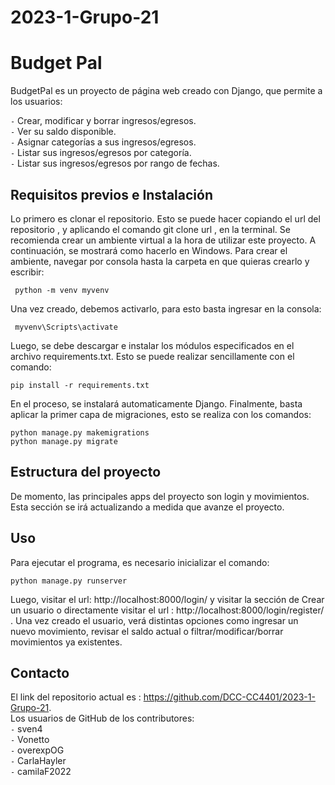 # 2023-1-Grupo-21
# Budget Pal
BudgetPal es un proyecto de página web creado con Django, que permite a los usuarios:

`-` Crear, modificar y borrar ingresos/egresos.  
`-` Ver su saldo disponible.  
`-` Asignar categorías a sus ingresos/egresos.  
`-` Listar sus ingresos/egresos por categoría.  
`-` Listar sus ingresos/egresos por rango de fechas.

## Requisitos previos e Instalación
Lo primero es clonar el repositorio. Esto se puede hacer copiando el url del repositorio , y aplicando el comando git clone url , en la terminal.
Se recomienda crear un ambiente virtual a la hora de utilizar este proyecto. A continuación, se mostrará como hacerlo en Windows. Para crear el ambiente, navegar por consola hasta la carpeta en que quieras crearlo y escribir:

``` python -m venv myvenv```

Una vez creado, debemos activarlo, para esto basta ingresar en la consola:


``` myvenv\Scripts\activate```

Luego, se debe descargar e instalar los módulos especificados en el archivo requirements.txt. Esto se puede realizar sencillamente con el comando:


```pip install -r requirements.txt```

En el proceso, se instalará automaticamente Django. 
Finalmente, basta aplicar la primer capa de migraciones, esto se realiza con los comandos:


```python manage.py makemigrations```  
```python manage.py migrate```


## Estructura del proyecto
De momento, las principales apps del proyecto son login y movimientos.  Esta sección se irá actualizando a medida que avanze el proyecto.

## Uso
Para ejecutar el programa, es necesario inicializar el comando:


```python manage.py runserver```

Luego, visitar el url: http://localhost:8000/login/ y visitar la sección de Crear un usuario o directamente visitar el url : http://localhost:8000/login/register/ . Una vez creado el usuario, verá distintas opciones como ingresar un nuevo movimiento, revisar el saldo actual o filtrar/modificar/borrar movimientos ya existentes.

## Contacto
El link del repositorio actual es : https://github.com/DCC-CC4401/2023-1-Grupo-21.  
Los usuarios de GitHub de los contributores:  
`-` sven4  
`-` Vonetto  
`-` overexpOG  
`-` CarlaHayler  
`-` camilaF2022
